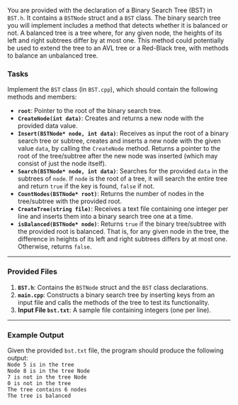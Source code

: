 You are provided with the declaration of a Binary Search Tree (BST) in `BST.h`. It contains a `BSTNode` struct and a `BST` class. The binary search tree you will implement includes a method that detects whether it is balanced or not. A balanced tree is a tree where, for any given node, the heights of its left and right subtrees differ by at most one. This method could potentially be used to extend the tree to an AVL tree or a Red-Black tree, with methods to balance an unbalanced tree.

### Tasks
Implement the `BST` class (in `BST.cpp`), which should contain the following methods and members:

- **`root`**: Pointer to the root of the binary search tree.
- **`CreateNode(int data)`**: Creates and returns a new node with the provided data value.
- **`Insert(BSTNode* node, int data)`**: Receives as input the root of a binary search tree or subtree, creates and inserts a new node with the given value `data`, by calling the `CreateNode` method. Returns a pointer to the root of the tree/subtree after the new node was inserted (which may consist of just the node itself).
- **`Search(BSTNode* node, int data)`**: Searches for the provided `data` in the subtrees of `node`. If `node` is the root of a tree, it will search the entire tree and return `true` if the key is found, `false` if not.
- **`CountNodes(BSTNode* root)`**: Returns the number of nodes in the tree/subtree with the provided root.
- **`CreateTree(string file)`**: Receives a text file containing one integer per line and inserts them into a binary search tree one at a time.
- **`isBalanced(BSTNode* node)`**: Returns `true` if the binary tree/subtree with the provided root is balanced. That is, for any given node in the tree, the difference in heights of its left and right subtrees differs by at most one. Otherwise, returns `false`.

---

### Provided Files

1. **`BST.h`**: Contains the `BSTNode` struct and the `BST` class declarations.
2. **`main.cpp`**: Constructs a binary search tree by inserting keys from an input file and calls the methods of the tree to test its functionality.
3. **Input File `bst.txt`**: A sample file containing integers (one per line).

---

### Example Output

Given the provided `bst.txt` file, the program should produce the following output:<br>
`Node 5 is in the tree`<br>
`Node 8 is in the tree Node`<br>
`7 is not in the tree Node`<br>
`0 is not in the tree`<br>
`The tree contains 6 nodes`<br>
`The tree is balanced`
